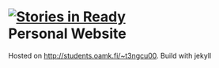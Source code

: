 [![Stories in Ready](https://badge.waffle.io/suppayami/Hanoi-Page.png?label=ready)](https://waffle.io/suppayami/Hanoi-Page)  
Personal Website
===

Hosted on http://students.oamk.fi/~t3ngcu00.
Build with jekyll